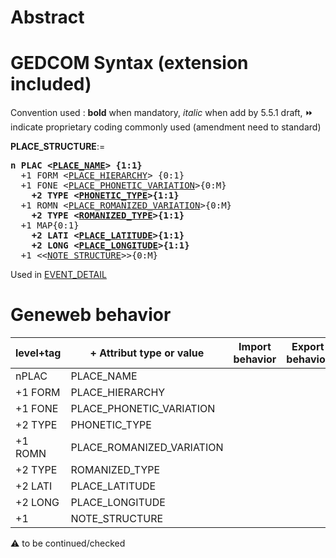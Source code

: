 ﻿# Abstract

# GEDCOM Syntax (extension included)
Convention used : **bold** when mandatory, _italic_ when add by 5.5.1 draft, &#x23E9; indicate proprietary coding commonly used (amendment need to standard)<br />

**PLACE_STRUCTURE**:=
<pre>
<b>n PLAC &lt;<a href=Ged.PLACE_NAME.md>PLACE_NAME</a>&gt; {1:1}</b>
  +1 FORM &lt;<a href=Ged.PLACE_HIERARCHY.md>PLACE_HIERARCHY</a>&gt; {0:1}
  +1 FONE &lt;<a href=Ged.PLACE_PHONETIC_VARIATION.md>PLACE_PHONETIC_VARIATION</a>&gt;{0:M}
<b>    +2 TYPE &lt;<a href=Ged.PHONETIC_TYPE.md>PHONETIC_TYPE</a>&gt;{1:1}</b>
  +1 ROMN &lt;<a href=Ged.PLACE_ROMANIZED_VARIATION.md>PLACE_ROMANIZED_VARIATION</a>&gt;{0:M}
<b>    +2 TYPE &lt;<a href=Ged.ROMANIZED_TYPE.md>ROMANIZED_TYPE</a>&gt;{1:1}</b>
  +1 MAP{0:1}
<b>    +2 LATI &lt;<a href=Ged.PLACE_LATITUDE.md>PLACE_LATITUDE</a>&gt;{1:1}</b>
<b>    +2 LONG &lt;<a href=Ged.PLACE_LONGITUDE.md>PLACE_LONGITUDE</a>&gt;{1:1}</b>
  +1 &lt;&lt;<a href=Ged.NOTE_STRUCTURE.md>NOTE_STRUCTURE</a>&gt;&gt;{0:M}
</pre>
Used in <a href=Ged.EVENT_DETAIL.md>EVENT_DETAIL</a><br />

# Geneweb behavior

level+tag  | + Attribut type or value | Import behavior | Export behavior  | Comment 
---------- | ------------- | :---------------: | :-----------------:| -----------
nPLAC | PLACE_NAME | | |
+1 FORM | PLACE_HIERARCHY | | |
+1 FONE | PLACE_PHONETIC_VARIATION | | |
+2 TYPE | PHONETIC_TYPE | | |
+1 ROMN | PLACE_ROMANIZED_VARIATION | | |
+2 TYPE | ROMANIZED_TYPE | | |
+2 LATI | PLACE_LATITUDE | | |
+2 LONG | PLACE_LONGITUDE | | |
+1 | NOTE_STRUCTURE | | |

:warning: to be continued/checked

